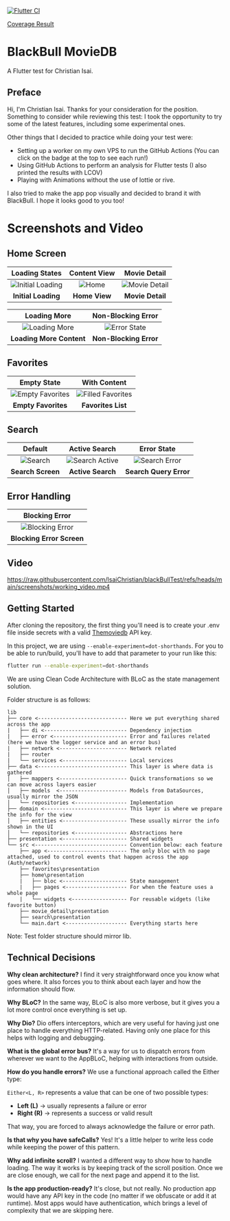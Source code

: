[![Flutter CI](https://github.com/IsaiChristian/blackBullTest/actions/workflows/main.yml/badge.svg)](https://github.com/IsaiChristian/blackBullTest/actions/workflows/main.yml)

[Coverage Result](https://isaichristian.github.io/blackBullTest/index.html)

# BlackBull MovieDB

A Flutter test for Christian Isai.

## Preface

Hi, I'm Christian Isai. Thanks for your consideration for the position. 
Something to consider while reviewing this test: I took the opportunity 
to try some of the latest features, including some experimental ones. 

Other things that I decided to practice while doing your test were:
- Setting up a worker on my own VPS to run the GitHub Actions (You can click on the badge at the top to see each run!)
- Using GitHub Actions to perform an analysis for Flutter tests (I also printed the results with LCOV)
- Playing with Animations without the use of lottie or rive.


I also tried to make the app pop visually and decided to brand it with BlackBull. I hope it looks good to you too!

# Screenshots and Video

## Home Screen
| Loading States | Content View | Movie Detail |
|:---:|:---:|:---:|
| ![Initial Loading](https://raw.githubusercontent.com/IsaiChristian/blackBullTest/refs/heads/main/screenshots/home_loading_init.jpg) | ![Home](https://raw.githubusercontent.com/IsaiChristian/blackBullTest/refs/heads/main/screenshots/home.jpg) | ![Movie Detail](https://raw.githubusercontent.com/IsaiChristian/blackBullTest/refs/heads/main/screenshots/movie_detail.jpg) |
| **Initial Loading** | **Home View** | **Movie Detail** |

| Loading More | Non-Blocking Error |
|:---:|:---:|
| ![Loading More](https://raw.githubusercontent.com/IsaiChristian/blackBullTest/refs/heads/main/screenshots/home_loading_more.jpg) | ![Error State](https://raw.githubusercontent.com/IsaiChristian/blackBullTest/refs/heads/main/screenshots/home_not_blocking_error.jpg) |
| **Loading More Content** | **Non-Blocking Error** |

## Favorites
| Empty State | With Content |
|:---:|:---:|
| ![Empty Favorites](https://raw.githubusercontent.com/IsaiChristian/blackBullTest/refs/heads/main/screenshots/favorites_empty.jpg) | ![Filled Favorites](https://raw.githubusercontent.com/IsaiChristian/blackBullTest/refs/heads/main/screenshots/favorites_filled.jpg) |
| **Empty Favorites** | **Favorites List** |

## Search
| Default | Active Search | Error State |
|:---:|:---:|:---:|
| ![Search](https://raw.githubusercontent.com/IsaiChristian/blackBullTest/refs/heads/main/screenshots/search.jpg) | ![Search Active](https://raw.githubusercontent.com/IsaiChristian/blackBullTest/refs/heads/main/screenshots/search_active.jpg) | ![Search Error](https://raw.githubusercontent.com/IsaiChristian/blackBullTest/refs/heads/main/screenshots/search_query_error.jpg) |
| **Search Screen** | **Active Search** | **Search Query Error** |

## Error Handling
| Blocking Error |
|:---:|
| ![Blocking Error](https://raw.githubusercontent.com/IsaiChristian/blackBullTest/refs/heads/main/screenshots/blocking_error.jpg) |
| **Blocking Error Screen** |

## Video

https://raw.githubusercontent.com/IsaiChristian/blackBullTest/refs/heads/main/screenshots/working_video.mp4

## Getting Started

After cloning the repository, the first thing you'll need is to create your .env file inside secrets with a valid [Themoviedb](https://www.themoviedb.org/) API key.

In this project, we are using `--enable-experiment=dot-shorthands`. For you to be able to run/build, you'll have to add that parameter to your run like this:

```bash
flutter run --enable-experiment=dot-shorthands
```

We are using Clean Code Architecture with BLoC as the state management solution.

Folder structure is as follows:
```plaintext
lib
├── core <----------------------------- Here we put everything shared across the app
|   ├── di <--------------------------- Dependency injection
|   ├── error <------------------------ Error and failures related (here we have the logger service and an error bus) 
|   ├── network <---------------------- Network related
|   ├── router 
|   └── services <--------------------- Local services
├── data <----------------------------- This layer is where data is gathered
│   ├── mappers <---------------------- Quick transformations so we can move across layers easier
│   ├── models  <---------------------- Models from DataSources, usually mirror the JSON  
│   └── repositories <----------------- Implementation
├── domain <--------------------------- This layer is where we prepare the info for the view
│   ├── entities <--------------------- These usually mirror the info shown in the UI
│   └── repositories <----------------- Abstractions here
├── presentation <--------------------- Shared widgets 
└── src <------------------------------ Convention below: each feature
    ├── app <-------------------------- The only bloc with no page attached, used to control events that happen across the app (Auth/network)
    ├── favorites\presentation
    ├── home\presentation 
    |   ├── bloc <--------------------- State management
    |   ├── pages <-------------------- For when the feature uses a whole page
    |   └── widgets <------------------ For reusable widgets (like favorite button)
    ├── movie_detail\presentation
    ├── search\presentation
    └── main.dart <-------------------- Everything starts here
```
Note: Test folder structure should mirror lib.

## Technical Decisions 

**Why clean architecture?**
I find it very straightforward once you know what goes where. It also forces you to think about each layer and how the information should flow.

**Why BLoC?**
In the same way, BLoC is also more verbose, but it gives you a lot more control once everything is set up. 

**Why Dio?**
Dio offers interceptors, which are very useful for having just one place to handle everything HTTP-related. Having only one place for this helps with logging and debugging.

**What is the global error bus?**
It's a way for us to dispatch errors from wherever we want to the AppBLoC, helping with interactions from outside. 

**How do you handle errors?**
We use a functional approach called the Either type:

`Either<L, R>` represents a value that can be one of two possible types:
- **Left (L)** → usually represents a failure or error
- **Right (R)** → represents a success or valid result

That way, you are forced to always acknowledge the failure or error path. 

**Is that why you have safeCalls?**
Yes! It's a little helper to write less code while keeping the power of this pattern. 

**Why add infinite scroll?**
I wanted a different way to show how to handle loading.
The way it works is by keeping track of the scroll position. Once we are close enough, we call for the next page and append it to the list. 

**Is the app production-ready?**
It's close, but not really. No production app would have any API key in the code (no matter if we obfuscate or add it at runtime). 
Most apps would have authentication, which brings a level of complexity that we are skipping here.